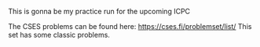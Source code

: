This is gonna be my practice run for the upcoming ICPC

The CSES problems can be found here: https://cses.fi/problemset/list/
This set has some classic problems. 